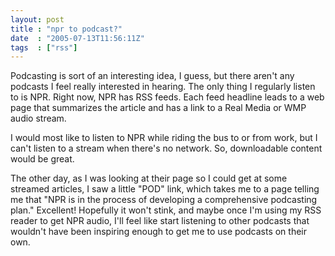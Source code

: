 ```yaml
---
layout: post
title : "npr to podcast?"
date  : "2005-07-13T11:56:11Z"
tags  : ["rss"]
---
```

Podcasting is sort of an interesting idea, I guess, but there aren't any podcasts I feel really interested in hearing.  The only thing I regularly listen to is NPR.  Right now, NPR has RSS feeds.  Each feed headline leads to a web page that summarizes the article and has a link to a Real Media or WMP audio stream.

I would most like to listen to NPR while riding the bus to or from work, but I can't listen to a stream when there's no network.  So, downloadable content would be great.

The other day, as I was looking at their page so I could get at some streamed articles, I saw a little "POD" link, which takes me to a page telling me that "NPR is in the process of developing a comprehensive podcasting plan." Excellent!  Hopefully it won't stink, and maybe once I'm using my RSS reader to get NPR audio, I'll feel like start listening to other podcasts that wouldn't have been inspiring enough to get me to use podcasts on their own. 
